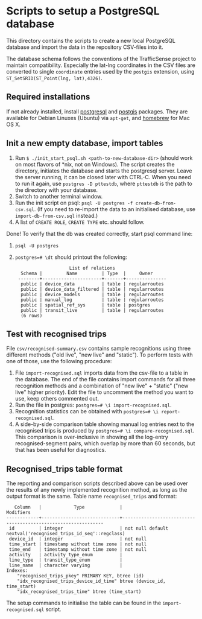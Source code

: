 # Scripts to setup a PostgreSQL database

This directory contains the scripts to create a new local PostgreSQL
database and import the data in the repository CSV-files into it.

The database schema follows the conventions of the TrafficSense project to
maintain compatibility. Especially the lat-lng coordinates in the CSV
files are converted to single `coordinate` entries used by the
`postgis` extension, using `ST_SetSRID(ST_Point(lng, lat),4326)`.

## Required installations

If not already installed, install
[postgresql](http://www.postgresql.org/) and
[postgis](http://postgis.net/) packages. They are available for Debian Linuxes (Ubuntu) via `apt-get`, and [homebrew](http://brew.sh/) for Mac OS X.

## Init a new empty database, import tables

1. Run `$ ./init_start_psql.sh <path-to-new-database-dir>` (should
   work on most flavors of *nix, not on Windows). The script
   creates the directory, initiates the database and starts the
   postgresql server. Leave the server running, it can be closed later with
   CTRL-C. When you need to run it again, use `postgres -D pttestdb`, where `pttestdb` is the path to the directory with your database.
1. Switch to another terminal window.
1. Run the init script on psql: `psql -U postgres -f
   create-db-from-csv.sql`. (If you need to re-import the data to an
   initialised database, use `import-db-from-csv.sql` instead.)
1. A list of `CREATE ROLE`, `CREATE TYPE` etc. should follow.

Done! To verify that the db was created correctly, start psql command
line:

1. `psql -U postgres`
1. `postgres=# \dt` should printout the following:

                           List of relations
         Schema |         Name         | Type  |     Owner     
        --------+----------------------+-------+---------------
         public | device_data          | table | regularroutes
         public | device_data_filtered | table | regularroutes
         public | device_models        | table | regularroutes
         public | manual_log           | table | regularroutes
         public | spatial_ref_sys      | table | postgres
		 public | transit_live         | table | regularroutes
         (6 rows)

## Test with recognised trips

File `csv/recognised-summary.csv` contains sample recognitions using
three different methods ("old live", "new live" and "static"). To
perform tests with one of those, use the following procedure:

1. File `import-recognised.sql` imports data from the csv-file to a
   table in the database. The end of the file contains import commands
   for all three recognition methods and a combination of "new live" +
   "static" ("new live" higher priority). Edit the file to uncomment
   the method you want to use, keep others commented out.
1. Run the file in postgres: `postgres=# \i import-recognised.sql`.
1. Recognition statistics can be obtained with `postgres=# \i
report-recognised.sql`.
1. A side-by-side comparison table showing manual log entries next to
   the recognised trips is produced by `postgres=# \i
   compare-recognised.sql`. This comparison is over-inclusive in
   showing all the log-entry recognised-segment pairs, which overlap
   by more than 60 seconds, but that has been useful for diagnostics.

## Recognised_trips table format

The reporting and comparison scripts described above can be used over
the results of any newly implemented recognition method, as long as
the output format is the same. Table name `recognised_trips` and
format:

       Column   |            Type             |                           Modifiers                           
    ------------+-----------------------------+---------------------------------------------------------------
     id         | integer                     | not null default nextval('recognised_trips_id_seq'::regclass)
     device_id  | integer                     | not null
     time_start | timestamp without time zone | not null
     time_end   | timestamp without time zone | not null
     activity   | activity_type_enum          | 
     line_type  | transit_type_enum           | 
     line_name  | character varying           | 
    Indexes:
        "recognised_trips_pkey" PRIMARY KEY, btree (id)
        "idx_recognised_trips_device_id_time" btree (device_id, time_start)
        "idx_recognised_trips_time" btree (time_start)

The setup commands to initialise the table can be found in the `import-recognised.sql` script.

